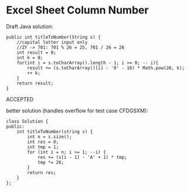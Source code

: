 # Excel Sheet Column Number
Draft Java solution:
```
public int titleToNumber(String s) {
    //capital letter input only
    //ZY -> 701: 701 % 26 = 25, 701 / 26 = 26
    int result = 0;
    int k = 0;
    for(int i = s.toCharArray().length - 1; i >= 0; -- i){
        result += (s.toCharArray()[i] - '0' - 16) * Math.pow(26, k);
        ++ k;
    }
    return result;
}
```
ACCEPTED

better solution (handles overflow for test case CFDGSXM):
```
class Solution {
public:
    int titleToNumber(string s) {
        int n = s.size();
        int res = 0;
        int tmp = 1;
        for (int i = n; i >= 1; --i) {
            res += (s[i - 1] - 'A' + 1) * tmp; 
            tmp *= 26;
        }
        return res;
    }
};
```
